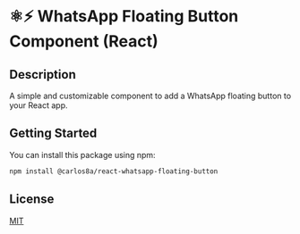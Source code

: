 # ⚛️⚡ WhatsApp Floating Button Component (React)

## Description

A simple and customizable component to add a WhatsApp floating button to your React app.

## Getting Started

You can install this package using npm:

```bash
npm install @carlos8a/react-whatsapp-floating-button
```

## License

[MIT](LICENSE)
